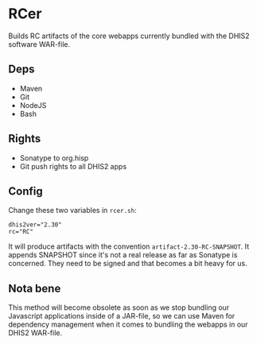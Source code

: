 # RCer

Builds RC artifacts of the core webapps currently bundled with the DHIS2
software WAR-file.

## Deps

* Maven
* Git
* NodeJS
* Bash

## Rights

* Sonatype to org.hisp
* Git push rights to all DHIS2 apps

## Config

Change these two variables in `rcer.sh`:

```
dhis2ver="2.30"
rc="RC"
```

It will produce artifacts with the convention
`artifact-2.30-RC-SNAPSHOT`. It appends SNAPSHOT since it's not a real
release as far as Sonatype is concerned. They need to be signed and that
becomes a bit heavy for us.

## Nota bene

This method will become obsolete as soon as we stop bundling our
Javascript applications inside of a JAR-file, so we can use Maven for
dependency management when it comes to bundling the webapps in our DHIS2
WAR-file.

